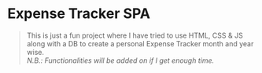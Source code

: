 # Expense Tracker SPA
> This is just a fun project where I have tried to use HTML, CSS &amp; JS along with a DB to create a personal Expense Tracker month and year wise.<br/>
_N.B.: Functionalities will be added on if I get enough time._
